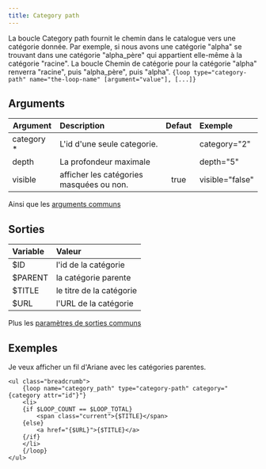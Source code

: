 ```yaml
---
title: Category path
---
```


La boucle Category path fournit le chemin dans le catalogue vers une catégorie donnée. Par exemple, si nous avons une catégorie "alpha" se trouvant dans une catégorie "alpha_père" qui appartient elle-même à la catégorie "racine". La boucle Chemin de catégorie pour la catégorie "alpha" renverra "racine", puis "alpha_père", puis "alpha".
`{loop type="category-path" name="the-loop-name" [argument="value"], [...]}`

## Arguments

| Argument   | Description                              | Defaut | Exemple         |
|------------|:-----------------------------------------|:------:|:----------------|
| category * | L'id d'une seule categorie.              |        | category="2"    |
| depth      | La profondeur maximale                   |        | depth="5"       |
| visible    | afficher les catégories masquées ou non. |  true  | visible="false" |

Ainsi que les [arguments communs](./global_arguments)

## Sorties

| Variable | Valeur                   |
|:---------|:-------------------------|
| $ID      | l'id de la catégorie     |
| $PARENT  | la catégorie parente     |
| $TITLE   | le titre de la catégorie |
| $URL     | l'URL de la catégorie    |

Plus les [paramètres de sorties communs](./global_outputs)

## Exemples

Je veux afficher un fil d'Ariane avec les catégories parentes.
```smarty
<ul class="breadcrumb">
    {loop name="category_path" type="category-path" category="{category attr="id"}"}
    <li>
    {if $LOOP_COUNT == $LOOP_TOTAL}
        <span class="current">{$TITLE}</span>
    {else}
        <a href="{$URL}">{$TITLE}</a>
    {/if}
    </li>
    {/loop}
</ul>
```